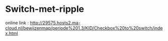 # Switch-met-ripple

online link :
http://29575.hosts2.ma-cloud.nl/bewijzenmap/periode%201.3/KID/Checkbox%20to%20switch/index.html
